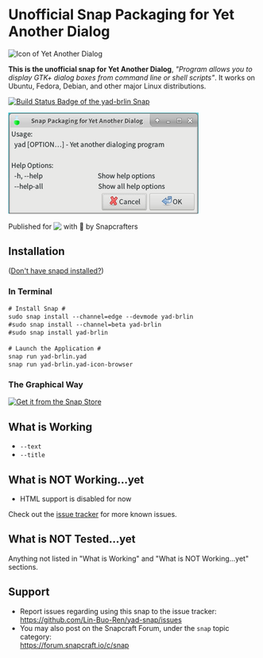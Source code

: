 # Unofficial Snap Packaging for Yet Another Dialog
<!--
	Use the Staticaly service for easy access to in-repo pictures:
	https://www.staticaly.com/
-->
![Icon of Yet Another Dialog](https://cdn.rawgit.com/Lin-Buo-Ren/yad-snap/e6e7a876/snap/gui/yad.png "Icon of Yet Another Dialog")

**This is the unofficial snap for Yet Another Dialog**, *"Program allows you to display GTK+ dialog boxes from command line or shell scripts"*. It works on Ubuntu, Fedora, Debian, and other major Linux distributions.

[![Build Status Badge of the `yad-brlin` Snap](https://build.snapcraft.io/badge/Lin-Buo-Ren/yad-snap.svg "Build Status of the `yad-brlin` snap")](https://build.snapcraft.io/user/Lin-Buo-Ren/yad-snap)

![Screenshot of the Snapped Application](local/screenshots/demo-text.png "Screenshot of the Snapped Application")

Published for <img src="http://anything.codes/slack-emoji-for-techies/emoji/tux.png" align="top" width="24" /> with 💝 by Snapcrafters

## Installation
([Don't have snapd installed?](https://snapcraft.io/docs/core/install))

### In Terminal
    # Install Snap #
    sudo snap install --channel=edge --devmode yad-brlin
    #sudo snap install --channel=beta yad-brlin
    #sudo snap install yad-brlin

    # Launch the Application #
    snap run yad-brlin.yad
    snap run yad-brlin.yad-icon-browser

### The Graphical Way
[![Get it from the Snap Store](https://snapcraft.io/static/images/badges/en/snap-store-black.svg)](https://snapcraft.io/yad-brlin)

## What is Working
* `--text`
* `--title`

## What is NOT Working...yet 
* HTML support is disabled for now

Check out the [issue tracker](https://github.com/Lin-Buo-Ren/yad-snap/issues) for more known issues.

## What is NOT Tested...yet
Anything not listed in "What is Working" and "What is NOT Working...yet" sections.

## Support
* Report issues regarding using this snap to the issue tracker:  
  <https://github.com/Lin-Buo-Ren/yad-snap/issues>
* You may also post on the Snapcraft Forum, under the `snap` topic category:  
  <https://forum.snapcraft.io/c/snap>
